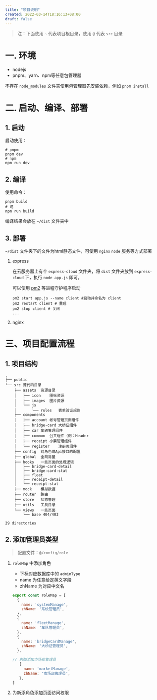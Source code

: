 ```yaml
---
title: "项目说明"
created: 2022-03-14T18:16:13+08:00
draft: false
---
```


> 注：下面使用 `~` 代表项目根目录，使用 `@` 代表 `src` 目录

# 一. 环境

- nodejs
- pnpm、yarn、npm等任意包管理器

不存在 `node_modules` 文件夹使用包管理器先安装依赖，例如 `pnpm install`

# 二. 启动、编译、部署

## 1. 启动

启动使用：

```shell
# pnpm
pnpm dev
# npm
npm run dev
```

## 2. 编译

使用命令：

```shell
pnpm build
# 或
npm run build
```

编译结果会放在 `~/dist` 文件夹中

## 3. 部署

`~/dist` 文件夹下的文件为html静态文件，可使用 `nginx` `node` 服务等方式部署

1. express

   在云服务器上有个 `express-cloud` 文件夹，将 `dist` 文件夹放到 `express-cloud` 下，执行 `node app.js` 即可。

   可以使用 [pm2](https://pm2.keymetrics.io/) 等进程守护程序启动

   ```shell
   pm2 start app.js --name client #启动并命名为 client
   pm2 restart client # 重启
   pm2 stop client # 关闭
   ...
   ```

2. nginx

# 三、项目配置流程

## 1. 项目结构

```shell
.
├── public
└── src	源代码目录
    ├── assets	资源目录
    │   ├── icon	图标资源
    │   ├── images	图片资源
    │   └── js
    │       └── rules	表单验证规则
    ├── components
    │   ├── account	帐号管理页面组件
    │   ├── bridge-card	大桥证组件
    │   ├── car	车辆管理组件
    │   ├── common	公共组件（例：Header
    │   ├── receipt	小票管理组件
    │   └── register	注册页组件
    ├── config	对角色或Api接口的配置
    ├── global	全局常量
    ├── hooks	一些页面的处理逻辑
    │   ├── bridge-card-detail
    │   ├── bridge-card-stat
    │   ├── fleet
    │   ├── receipt-detail
    │   └── receipt-stat
    ├── mock	模拟数据
    ├── router	路由
    ├── store	状态管理
    ├── utils	工具目录
    └── views	一些页面
        └── base 404/403

29 directories
```



## 2. 添加管理员类型

> 配置文件：`@/config/role`

1. `roleMap` 中添加角色

   - 下标对应数据库中的 `adminType`
   - name 为任意给定英文字段
   - zhName 为对应中文名

   ```js
   export const roleMap = [
     {
       name: 'systemManage',
       zhName: '系统管理员',
     },
     {
       name: 'fleetManage',
       zhName: '车队管理员',
     },
     {
       name: 'bridgeCardManage',
       zhName: '大桥证管理员',
     },

   // 例如添加市场部管理员
      {
        name: 'marketManage',
        zhName: '市场部管理员',
      },
   ]
   ```

2. 为新添角色添加页面访问权限

